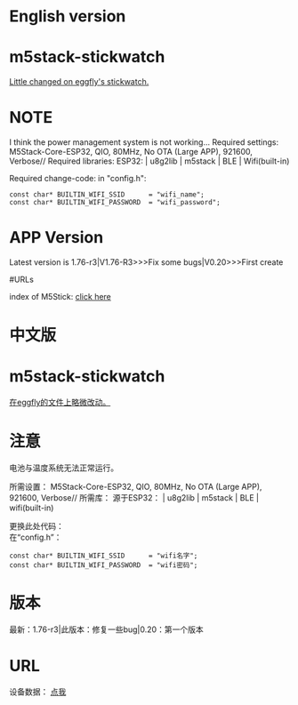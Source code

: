 # English version

# m5stack-stickwatch

[Little changed on eggfly's stickwatch.](https://github.com/eggfly/StickWatch)

# NOTE
I think the power management system is not working...
Required settings:
M5Stack-Core-ESP32, QIO, 80MHz, No OTA (Large APP), 921600, Verbose//
Required libraries:
ESP32:
     | u8g2lib
     | m5stack
     | BLE
     | Wifi(built-in)

Required change-code:
in "config.h":

```
const char* BUILTIN_WIFI_SSID      = "wifi_name";
const char* BUILTIN_WIFI_PASSWORD  = "wifi_password";
```

# APP Version

Latest version is  1.76-r3|V1.76-R3>>>Fix some bugs|V0.20>>>First create

#URLs

index of M5Stick:
[click here](https://docs.m5stack.com/#/en/core/m5stick)

# 中文版

# m5stack-stickwatch

[在eggfly的文件上略微改动。](https://github.com/eggfly/StickWatch)

# 注意
电池与温度系统无法正常运行。

所需设置：
M5Stack-Core-ESP32, QIO, 80MHz, No OTA (Large APP), 921600, Verbose//
所需库：
源于ESP32：
    | u8g2lib
    | m5stack
    | BLE
    | wifi(built-in)
    
更换此处代码：  
在“config.h”：
```
const char* BUILTIN_WIFI_SSID      = "wifi名字";
const char* BUILTIN_WIFI_PASSWORD  = "wifi密码";
```

# 版本

最新：1.76-r3|此版本：修复一些bug|0.20：第一个版本

# URL

设备数据：
[点我](https://docs.m5stack.com/#/zh_CN/core/m5stick)
